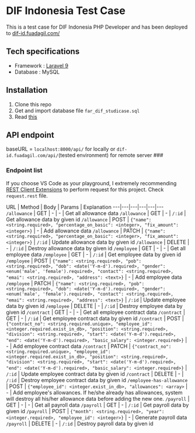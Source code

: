 # DIF Indonesia Test Case #

This is a test case for DIF Indonesia PHP Developer and has been deployed to [dif-id.fuadagil.com/](https://dif-id.fuadagil.com/)

## Tech specifications ##

* Framework : [Laravel 9](https://laravel.com/docs/9.x)
* Database : MySQL

## Installation ##

1. Clone this repo
2. Get and import database file `far_dif_studicase.sql`
3. Read [this](https://stackoverflow.com/a/38437177/13086131)

## API endpoint ##

baseURL = `localhost:8000/api/` for locally or `dif-id.fuadagil.com/api/`(tested environment) for remote server ###

### Endpoint list ###

If you choose VS Code as your playground, I extremely recommending [REST Client Extensions](https://marketplace.visualstudio.com/itemdetails?itemName=humao.rest-client) to perform request for this project. Check `request.rest` file.

URL | Method | Body | Params | Explanation
---|---|---|---|---|---
`/allowance` | GET | - | - | Get all allowance data
`/allowance` | GET | - | `/:id` | Get allowance data by given id
`/allowance` | POST | `{"name": <string.required>, "percentage_on_basic": <integer>, "fix_amount": <integer>}` | - | Add allowance data
`/allowance` | PATCH | `{"name": <string.required>, "percentage_on_basic": <integer>, "fix_amount": <integer>}` | `/:id` | Update allowance data by given id
`/allowance` | DELETE | - | `/:id` | Destroy allowance data by given id
`/employee` | GET | - | - | Get all employee data
`/employee` | GET | - | `/:id` | Get employee data by given id
`/employee` | POST | `{"name": <string.required>, "pob": <string.required>, "dob": <date('Y-m-d').required>, "gender": <enum('male', 'female').required>, "contact": <string.required>, "emai": <string.required>, "address": <text>}` | - | Add employee data
`/employee` | PATCH | `{"name": <string.required>, "pob": <string.required>, "dob": <date('Y-m-d').required>, "gender": <enum('male', 'female').required>, "contact": <string.required>, "emai": <string.required>, "address": <text>}` | `/:id` | Update employee data by given id
`/employee` | DELETE | - | `/:id` | Destroy employee data by given id
`/contract` | GET | - | - | Get all employee contract data
`/contract` | GET | - | `/:id` | Get employee contract data by given id
`/contract` | POST | `{"contract_no": <string.required.unique>, "employee_id": <integer.required.exist_in_db>, "position": <string.required>, "division": <string.required>, "start": <date('Y-m-d').required>, "end": <date('Y-m-d').required>, "basic_salary": <integer.required>}` | - | Add employee contract data
`/contract` | PATCH | `{"contract_no": <string.required.unique>, "employee_id": <integer.required.exist_in_db>, "position": <string.required>, "division": <string.required>, "start": <date('Y-m-d').required>, "end": <date('Y-m-d').required>, "basic_salary": <integer.required>}` | `/:id` | Update employee contract data by given id
`/contract` | DELETE | - | `/:id` | Destroy employee contract data by given id
`/employee-has-allowance` | POST | `{"employee_id": <integer.exist_in_db>, "allowances": <array>` | - | Add employee's allowances. If he/she already has allowances, system will destroy all his/her allowance data before adding the new one. 
`/payroll` | GET | - | - | Get all payroll data
`/payroll` | GET | - | `/:id` | Get payroll data by given id
`/payroll` | POST | `{"month": <string.required>, "year": <integer.required>, "employee_id": <integer>}` | - | Generate payroll data
`/payroll` | DELETE | - | `/:id` | Destroy payroll data by given id